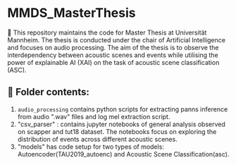 # MMDS_MasterThesis
:butterfly: This repository maintains the code for Master Thesis at Universität Mannheim. The thesis is conducted under the chair of Artificial Intelligence and focuses on audio processing. The aim of the thesis is to observe the interdependency between acoustic scenes and events while utilising the power of explainable AI (XAI) on the task of acoustic scene classification (ASC).

## :open_file_folder: Folder contents:
  1. `audio_processing` contains python scripts for extracting panns inference from audio ".wav" files and log mel extraction script.
  2. "csv_parser" : contains jupyter notebooks of general analysis observed on scapper and tut18 dataset. The notebooks focus on exploring the distribution of events across different acoustic scenes.
  3. "models" has code setup for two types of models: Autoencoder(TAU2019_autoenc) and Acoustic Scene Classification(asc).
